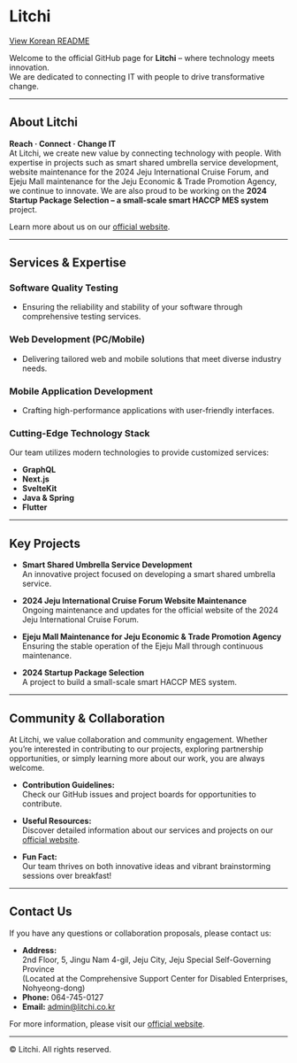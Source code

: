# Litchi

[View Korean README](README.md)

Welcome to the official GitHub page for **Litchi** – where technology meets innovation.  
We are dedicated to connecting IT with people to drive transformative change.

---

## About Litchi

**Reach · Connect · Change IT**  
At Litchi, we create new value by connecting technology with people. With expertise in projects such as smart shared umbrella service development, website maintenance for the 2024 Jeju International Cruise Forum, and Ejeju Mall maintenance for the Jeju Economic & Trade Promotion Agency, we continue to innovate. We are also proud to be working on the **2024 Startup Package Selection – a small-scale smart HACCP MES system** project.

Learn more about us on our [official website](https://litchi.co.kr/).

---

## Services & Expertise

### Software Quality Testing
- Ensuring the reliability and stability of your software through comprehensive testing services.

### Web Development (PC/Mobile)
- Delivering tailored web and mobile solutions that meet diverse industry needs.

### Mobile Application Development
- Crafting high-performance applications with user-friendly interfaces.

### Cutting-Edge Technology Stack
Our team utilizes modern technologies to provide customized services:
- **GraphQL**
- **Next.js**
- **SvelteKit**
- **Java & Spring**
- **Flutter**

---

## Key Projects

- **Smart Shared Umbrella Service Development**  
  An innovative project focused on developing a smart shared umbrella service.

- **2024 Jeju International Cruise Forum Website Maintenance**  
  Ongoing maintenance and updates for the official website of the 2024 Jeju International Cruise Forum.

- **Ejeju Mall Maintenance for Jeju Economic & Trade Promotion Agency**  
  Ensuring the stable operation of the Ejeju Mall through continuous maintenance.

- **2024 Startup Package Selection**  
  A project to build a small-scale smart HACCP MES system.

---

## Community & Collaboration

At Litchi, we value collaboration and community engagement. Whether you’re interested in contributing to our projects, exploring partnership opportunities, or simply learning more about our work, you are always welcome.

- **Contribution Guidelines:**  
  Check our GitHub issues and project boards for opportunities to contribute.

- **Useful Resources:**  
  Discover detailed information about our services and projects on our [official website](https://litchi.co.kr/).

- **Fun Fact:**  
  Our team thrives on both innovative ideas and vibrant brainstorming sessions over breakfast!

---

## Contact Us

If you have any questions or collaboration proposals, please contact us:

- **Address:**  
  2nd Floor, 5, Jingu Nam 4-gil, Jeju City, Jeju Special Self-Governing Province  
  (Located at the Comprehensive Support Center for Disabled Enterprises, Nohyeong-dong)
- **Phone:** 064-745-0127
- **Email:** [admin@litchi.co.kr](mailto:admin@litchi.co.kr)

For more information, please visit our [official website](https://litchi.co.kr/).

---

© Litchi. All rights reserved.
